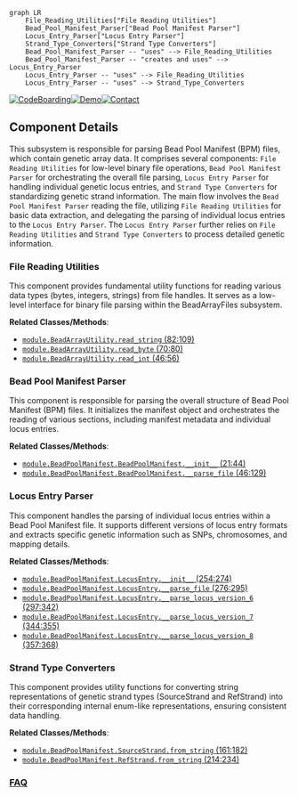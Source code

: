 ```mermaid
graph LR
    File_Reading_Utilities["File Reading Utilities"]
    Bead_Pool_Manifest_Parser["Bead Pool Manifest Parser"]
    Locus_Entry_Parser["Locus Entry Parser"]
    Strand_Type_Converters["Strand Type Converters"]
    Bead_Pool_Manifest_Parser -- "uses" --> File_Reading_Utilities
    Bead_Pool_Manifest_Parser -- "creates and uses" --> Locus_Entry_Parser
    Locus_Entry_Parser -- "uses" --> File_Reading_Utilities
    Locus_Entry_Parser -- "uses" --> Strand_Type_Converters
```
[![CodeBoarding](https://img.shields.io/badge/Generated%20by-CodeBoarding-9cf?style=flat-square)](https://github.com/CodeBoarding/CodeBoarding)[![Demo](https://img.shields.io/badge/Try%20our-Demo-blue?style=flat-square)](https://www.codeboarding.org/demo)[![Contact](https://img.shields.io/badge/Contact%20us%20-%20contact@codeboarding.org-lightgrey?style=flat-square)](mailto:contact@codeboarding.org)

## Component Details

This subsystem is responsible for parsing Bead Pool Manifest (BPM) files, which contain genetic array data. It comprises several components: `File Reading Utilities` for low-level binary file operations, `Bead Pool Manifest Parser` for orchestrating the overall file parsing, `Locus Entry Parser` for handling individual genetic locus entries, and `Strand Type Converters` for standardizing genetic strand information. The main flow involves the `Bead Pool Manifest Parser` reading the file, utilizing `File Reading Utilities` for basic data extraction, and delegating the parsing of individual locus entries to the `Locus Entry Parser`. The `Locus Entry Parser` further relies on `File Reading Utilities` and `Strand Type Converters` to process detailed genetic information.

### File Reading Utilities
This component provides fundamental utility functions for reading various data types (bytes, integers, strings) from file handles. It serves as a low-level interface for binary file parsing within the BeadArrayFiles subsystem.


**Related Classes/Methods**:

- <a href="https://github.com/Illumina/BeadArrayFiles/blob/master/module/BeadArrayUtility.py#L82-L109" target="_blank" rel="noopener noreferrer">`module.BeadArrayUtility.read_string` (82:109)</a>
- <a href="https://github.com/Illumina/BeadArrayFiles/blob/master/module/BeadArrayUtility.py#L70-L80" target="_blank" rel="noopener noreferrer">`module.BeadArrayUtility.read_byte` (70:80)</a>
- <a href="https://github.com/Illumina/BeadArrayFiles/blob/master/module/BeadArrayUtility.py#L46-L56" target="_blank" rel="noopener noreferrer">`module.BeadArrayUtility.read_int` (46:56)</a>


### Bead Pool Manifest Parser
This component is responsible for parsing the overall structure of Bead Pool Manifest (BPM) files. It initializes the manifest object and orchestrates the reading of various sections, including manifest metadata and individual locus entries.


**Related Classes/Methods**:

- <a href="https://github.com/Illumina/BeadArrayFiles/blob/master/module/BeadPoolManifest.py#L21-L44" target="_blank" rel="noopener noreferrer">`module.BeadPoolManifest.BeadPoolManifest.__init__` (21:44)</a>
- <a href="https://github.com/Illumina/BeadArrayFiles/blob/master/module/BeadPoolManifest.py#L46-L129" target="_blank" rel="noopener noreferrer">`module.BeadPoolManifest.BeadPoolManifest.__parse_file` (46:129)</a>


### Locus Entry Parser
This component handles the parsing of individual locus entries within a Bead Pool Manifest file. It supports different versions of locus entry formats and extracts specific genetic information such as SNPs, chromosomes, and mapping details.


**Related Classes/Methods**:

- <a href="https://github.com/Illumina/BeadArrayFiles/blob/master/module/BeadPoolManifest.py#L254-L274" target="_blank" rel="noopener noreferrer">`module.BeadPoolManifest.LocusEntry.__init__` (254:274)</a>
- <a href="https://github.com/Illumina/BeadArrayFiles/blob/master/module/BeadPoolManifest.py#L276-L295" target="_blank" rel="noopener noreferrer">`module.BeadPoolManifest.LocusEntry.__parse_file` (276:295)</a>
- <a href="https://github.com/Illumina/BeadArrayFiles/blob/master/module/BeadPoolManifest.py#L297-L342" target="_blank" rel="noopener noreferrer">`module.BeadPoolManifest.LocusEntry.__parse_locus_version_6` (297:342)</a>
- <a href="https://github.com/Illumina/BeadArrayFiles/blob/master/module/BeadPoolManifest.py#L344-L355" target="_blank" rel="noopener noreferrer">`module.BeadPoolManifest.LocusEntry.__parse_locus_version_7` (344:355)</a>
- <a href="https://github.com/Illumina/BeadArrayFiles/blob/master/module/BeadPoolManifest.py#L357-L368" target="_blank" rel="noopener noreferrer">`module.BeadPoolManifest.LocusEntry.__parse_locus_version_8` (357:368)</a>


### Strand Type Converters
This component provides utility functions for converting string representations of genetic strand types (SourceStrand and RefStrand) into their corresponding internal enum-like representations, ensuring consistent data handling.


**Related Classes/Methods**:

- <a href="https://github.com/Illumina/BeadArrayFiles/blob/master/module/BeadPoolManifest.py#L161-L182" target="_blank" rel="noopener noreferrer">`module.BeadPoolManifest.SourceStrand.from_string` (161:182)</a>
- <a href="https://github.com/Illumina/BeadArrayFiles/blob/master/module/BeadPoolManifest.py#L214-L234" target="_blank" rel="noopener noreferrer">`module.BeadPoolManifest.RefStrand.from_string` (214:234)</a>




### [FAQ](https://github.com/CodeBoarding/GeneratedOnBoardings/tree/main?tab=readme-ov-file#faq)